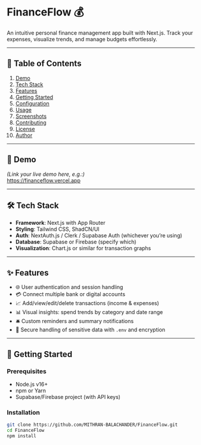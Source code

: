 # FinanceFlow 💰

An intuitive personal finance management app built with Next.js. Track your expenses, visualize trends, and manage budgets effortlessly.

---

## 📌 Table of Contents
1. [Demo](#-demo)
2. [Tech Stack](#-tech-stack)
3. [Features](#-features)
4. [Getting Started](#-getting-started)
5. [Configuration](#-configuration)
6. [Usage](#-usage)
7. [Screenshots](#-screenshots)
8. [Contributing](#-contributing)
9. [License](#-license)
10. [Author](#-author)

---

## 🚀 Demo
*(Link your live demo here, e.g.:)*  
https://financeflow.vercel.app

---

## 🛠️ Tech Stack
- **Framework**: Next.js with App Router
- **Styling**: Tailwind CSS, ShadCN/UI
- **Auth**: NextAuth.js / Clerk / Supabase Auth (whichever you’re using)
- **Database**: Supabase or Firebase (specify which)
- **Visualization**: Chart.js or similar for transaction graphs

---

## ✨ Features
- 🌐 User authentication and session handling
- 💳 Connect multiple bank or digital accounts
- 📈 Add/view/edit/delete transactions (income & expenses)
- 📊 Visual insights: spend trends by category and date range
- 🛎️ Custom reminders and summary notifications
- 🔐 Secure handling of sensitive data with `.env` and encryption

---

## 🔧 Getting Started

### Prerequisites
- Node.js v16+
- npm or Yarn
- Supabase/Firebase project (with API keys)

### Installation
```bash
git clone https://github.com/MITHRAN-BALACHANDER/FinanceFlow.git
cd FinanceFlow
npm install
